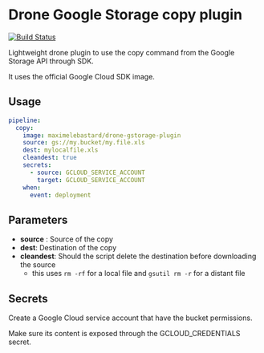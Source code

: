 # Drone Google Storage copy plugin

[![Build Status](https://travis-ci.org/maximelebastard/drone-gstorage-plugin.svg?branch=master)](https://travis-ci.org/maximelebastard/drone-gstorage-plugin)

Lightweight drone plugin to use the copy command from the Google Storage API through SDK.

It uses the official Google Cloud SDK image.

## Usage

```yaml
pipeline:
  copy:
    image: maximelebastard/drone-gstorage-plugin
    source: gs://my.bucket/my.file.xls
    dest: mylocalfile.xls
    cleandest: true
    secrets:
      - source: GCLOUD_SERVICE_ACCOUNT
        target: GCLOUD_SERVICE_ACCOUNT
    when:
      event: deployment
```


## Parameters

* **source** : Source of the copy
* **dest**: Destination of the copy
* **cleandest**: Should the script delete the destination before downloading the source
  * this uses `rm -rf` for a local file and `gsutil rm -r` for a distant file


## Secrets

Create a Google Cloud service account that have the bucket permissions.

Make sure its content is exposed through the GCLOUD_CREDENTIALS secret.
